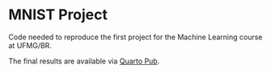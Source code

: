 # MNIST Project

Code needed to reproduce the first project for the Machine Learning course at UFMG/BR.

The final results are available via [Quarto Pub](https://pedro.quarto.pub/mnist/).
